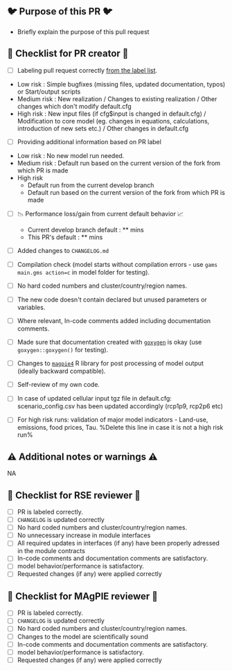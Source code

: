 ## :bird: Purpose of this PR :bird:

- Briefly explain the purpose of this pull request

## :wrench: Checklist for PR creator :wrench:

- [ ] Labeling pull request correctly [from the label list](https://github.com/magpiemodel/magpie/labels).

* Low risk : Simple bugfixes (missing files, updated documentation, typos) or Start/output scripts
* Medium risk : New realization / Changes to existing realization / Other changes which don't modify default.cfg
* High risk : New input files (if cfg$input is changed in default.cfg) / Modification to core model (eg. changes in equations, calculations, introduction of new sets etc.) / Other changes in default.cfg

- [ ] Providing additional information based on PR label

* Low risk : No new model run needed.
* Medium risk : Default run based on the current version of the fork from which PR is made
* High risk
  * Default run from the current develop branch
  * Default run based on the current version of the fork from which PR is made

- [ ] :chart_with_downwards_trend: Performance loss/gain from current default behavior :chart_with_upwards_trend:
  * Current develop branch default : ** mins
  * This PR's default :  ** mins

- [ ] Added changes to `CHANGELOG.md`
- [ ] Compilation check (model starts without compilation errors - use `gams main.gms action=c` in model folder for testing).
- [ ] No hard coded numbers and cluster/country/region names.
- [ ] The new code doesn't contain declared but unused parameters or variables.
- [ ] Where relevant, In-code comments added including documentation comments.
- [ ] Made sure that documentation created with [`goxygen`](https://github.com/pik-piam/goxygen) is okay (use `goxygen::goxygen()` for testing).
- [ ] Changes to [`magpie4`](https://github.com/pik-piam/magpie4) R library for post processing of model output (ideally backward compatible).
- [ ] Self-review of my own code.
- [ ] In case of updated cellular input tgz file in default.cfg: scenario_config.csv has been updated accordingly (rcp1p9, rcp2p6 etc)
- [ ] For high risk runs: validation of major model indicators - Land-use, emissions, food prices, Tau.  %Delete this line in case it is not a high risk run%

## :warning: Additional notes or warnings :warning:
NA

## :rotating_light: Checklist for RSE reviewer :rotating_light:

- [ ] PR is labeled correctly.
- [ ] `CHANGELOG` is updated correctly
- [ ] No hard coded numbers and cluster/country/region names.
- [ ] No unnecessary increase in module interfaces
- [ ] All required updates in interfaces (if any) have been properly adressed in the module contracts
- [ ] In-code comments and documentation comments are satisfactory.
- [ ] model behavior/performance is satisfactory.
- [ ] Requested changes (if any) were applied correctly

## :rotating_light: Checklist for MAgPIE reviewer :rotating_light:

- [ ] PR is labeled correctly.
- [ ] `CHANGELOG` is updated correctly
- [ ] No hard coded numbers and cluster/country/region names.
- [ ] Changes to the model are scientifically sound
- [ ] In-code comments and documentation comments are satisfactory.
- [ ] model behavior/performance is satisfactory.
- [ ] Requested changes (if any) were applied correctly
